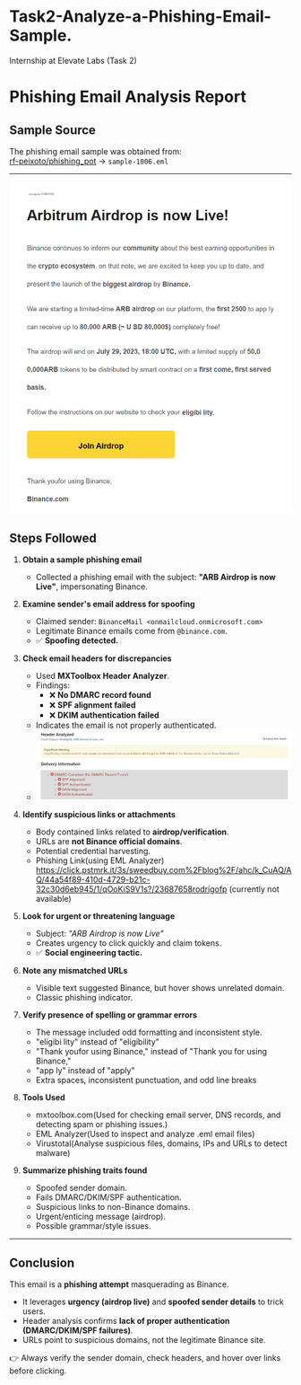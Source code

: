 # Task2-Analyze-a-Phishing-Email-Sample.
Internship at Elevate Labs (Task 2)

# Phishing Email Analysis Report

## Sample Source
The phishing email sample was obtained from:  
[rf-peixoto/phishing_pot](https://github.com/rf-peixoto/phishing_pot) → `sample-1006.eml`

---
![MXToolbox Results](email.png)

## Steps Followed
1. **Obtain a sample phishing email**  
   - Collected a phishing email with the subject: **"ARB Airdrop is now Live"**, impersonating Binance.

2. **Examine sender's email address for spoofing**  
   - Claimed sender: `BinanceMail <onmailcloud.onmicrosoft.com>`  
   - Legitimate Binance emails come from `@binance.com`.  
   - ✅ **Spoofing detected.**

3. **Check email headers for discrepancies**  
   - Used **MXToolbox Header Analyzer**.  
   - Findings:  
     - ❌ **No DMARC record found**  
     - ❌ **SPF alignment failed**  
     - ❌ **DKIM authentication failed**  
   - Indicates the email is not properly authenticated.
   - ![MXToolbox Results](Screenshot.png)


4. **Identify suspicious links or attachments**  
   - Body contained links related to **airdrop/verification**.  
   - URLs are **not Binance official domains**.  
   - Potential credential harvesting.
   - Phishing Link(using EML Analyzer)
https://click.pstmrk.it/3s/sweedbuy.com%2Fblog%2F/ahc/k_CuAQ/AQ/44a54f89-410d-4729-b21c-32c30d6eb945/1/qOoKiS9V1s?/23687658rodrigofp
 (currently not available)

5. **Look for urgent or threatening language**  
   - Subject: *"ARB Airdrop is now Live"*  
   - Creates urgency to click quickly and claim tokens.  
   - ✅ **Social engineering tactic.**

6. **Note any mismatched URLs**  
   - Visible text suggested Binance, but hover shows unrelated domain.  
   - Classic phishing indicator.

7. **Verify presence of spelling or grammar errors**  
   - The message included odd formatting and inconsistent style.  
   - "eligibi lity" instead of "eligibility"
   - "Thank youfor using Binance," instead of "Thank you for using Binance,"
   - "app ly" instead of "apply"
   - Extra spaces, inconsistent punctuation, and odd line breaks

8. **Tools Used**
   - mxtoolbox.com(Used for checking email server, DNS records, and detecting spam or phishing issues.)
   - EML Analyzer(Used to inspect and analyze .eml email files)
   - Virustotal(Analyse suspicious files, domains, IPs and URLs to detect malware)  

9. **Summarize phishing traits found**
   - Spoofed sender domain.  
   - Fails DMARC/DKIM/SPF authentication.  
   - Suspicious links to non-Binance domains.  
   - Urgent/enticing message (airdrop).  
   - Possible grammar/style issues.  

---

## **Conclusion**
This email is a **phishing attempt** masquerading as Binance.  
- It leverages **urgency (airdrop live)** and **spoofed sender details** to trick users.  
- Header analysis confirms **lack of proper authentication (DMARC/DKIM/SPF failures)**.  
- URLs point to suspicious domains, not the legitimate Binance site.  

👉 Always verify the sender domain, check headers, and hover over links before clicking.

